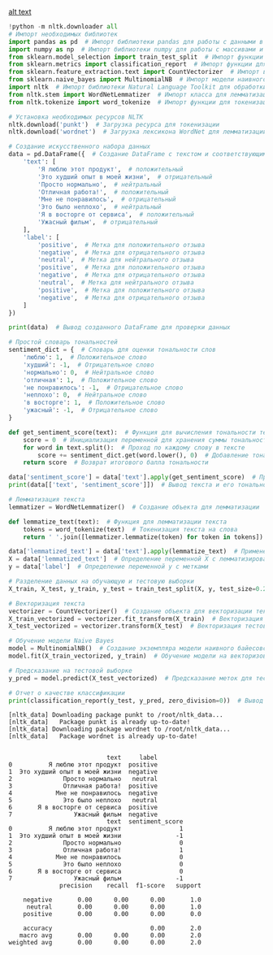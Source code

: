 [alt text](https://github.com/Dasha-nz/nz/blob/cd735fb87cb3319373dc08da1688674ddcbd5bea/%D0%9A.%D0%9B./photo_2024-12-17_01-43-11.jpg)


```python
!python -m nltk.downloader all
# Импорт необходимых библиотек
import pandas as pd  # Импорт библиотеки pandas для работы с данными в формате таблиц (DataFrame)
import numpy as np  # Импорт библиотеки numpy для работы с массивами и числовыми операциями
from sklearn.model_selection import train_test_split  # Импорт функции для разделения данных на обучающую и тестовую выборки
from sklearn.metrics import classification_report  # Импорт функции для оценки качества классификации
from sklearn.feature_extraction.text import CountVectorizer  # Импорт векторизатора для преобразования текста в числовые векторы
from sklearn.naive_bayes import MultinomialNB  # Импорт модели наивного байесовского классификатора
import nltk  # Импорт библиотеки Natural Language Toolkit для обработки естественного языка
from nltk.stem import WordNetLemmatizer  # Импорт класса для лемматизации слов
from nltk.tokenize import word_tokenize  # Импорт функции для токенизации текста

# Установка необходимых ресурсов NLTK
nltk.download('punkt')  # Загрузка ресурса для токенизации
nltk.download('wordnet')  # Загрузка лексикона WordNet для лемматизации

# Создание искусственного набора данных
data = pd.DataFrame({  # Создание DataFrame с текстом и соответствующими метками
    'text': [
        'Я люблю этот продукт',  # положительный
        'Это худший опыт в моей жизни',  # отрицательный
        'Просто нормально',  # нейтральный
        'Отличная работа!',  # положительный
        'Мне не понравилось',  # отрицательный
        'Это было неплохо',  # нейтральный
        'Я в восторге от сервиса',  # положительный
        'Ужасный фильм',  # отрицательный
    ],
    'label': [
        'positive',  # Метка для положительного отзыва
        'negative',  # Метка для отрицательного отзыва
        'neutral',  # Метка для нейтрального отзыва
        'positive',  # Метка для положительного отзыва
        'negative',  # Метка для отрицательного отзыва
        'neutral',  # Метка для нейтрального отзыва
        'positive',  # Метка для положительного отзыва
        'negative',  # Метка для отрицательного отзыва
    ]
})

print(data)  # Вывод созданного DataFrame для проверки данных

# Простой словарь тональностей
sentiment_dict = {  # Словарь для оценки тональности слов
    'люблю': 1,  # Положительное слово
    'худший': -1,  # Отрицательное слово
    'нормально': 0,  # Нейтральное слово
    'отличная': 1,  # Положительное слово
    'не понравилось': -1,  # Отрицательное слово
    'неплохо': 0,  # Нейтральное слово
    'в восторге': 1,  # Положительное слово
    'ужасный': -1,  # Отрицательное слово
}

def get_sentiment_score(text):  # Функция для вычисления тональности текста
    score = 0  # Инициализация переменной для хранения суммы тональности
    for word in text.split():  # Проход по каждому слову в тексте
        score += sentiment_dict.get(word.lower(), 0)  # Добавление тональности слова к общей сумме (по умолчанию 0)
    return score  # Возврат итогового балла тональности

data['sentiment_score'] = data['text'].apply(get_sentiment_score)  # Применение функции для расчета тональности к каждому тексту
print(data[['text', 'sentiment_score']])  # Вывод текста и его тональности

# Лемматизация текста
lemmatizer = WordNetLemmatizer()  # Создание объекта для лемматизации

def lemmatize_text(text):  # Функция для лемматизации текста
    tokens = word_tokenize(text)  # Токенизация текста на слова
    return ' '.join([lemmatizer.lemmatize(token) for token in tokens])  # Лемматизация каждого токена и объединение обратно в строку

data['lemmatized_text'] = data['text'].apply(lemmatize_text)  # Применение лемматизации к каждому тексту
X = data['lemmatized_text']  # Определение переменной X с лемматизированным текстом
y = data['label']  # Определение переменной y с метками

# Разделение данных на обучающую и тестовую выборки
X_train, X_test, y_train, y_test = train_test_split(X, y, test_size=0.2, random_state=42)  # Разделение данных на 80% для обучения и 20% для тестирования

# Векторизация текста
vectorizer = CountVectorizer()  # Создание объекта для векторизации текста
X_train_vectorized = vectorizer.fit_transform(X_train)  # Векторизация обучающей выборки
X_test_vectorized = vectorizer.transform(X_test)  # Векторизация тестовой выборки

# Обучение модели Naive Bayes
model = MultinomialNB()  # Создание экземпляра модели наивного байесовского классификатора
model.fit(X_train_vectorized, y_train)  # Обучение модели на векторизованных данных

# Предсказание на тестовой выборке
y_pred = model.predict(X_test_vectorized)  # Предсказание меток для тестовой выборки

# Отчет о качестве классификации
print(classification_report(y_test, y_pred, zero_division=0))  # Вывод отчета о качестве классификации, включая метрики точности, полноты и F1

```

    [nltk_data] Downloading package punkt to /root/nltk_data...
    [nltk_data]   Package punkt is already up-to-date!
    [nltk_data] Downloading package wordnet to /root/nltk_data...
    [nltk_data]   Package wordnet is already up-to-date!
    

                               text     label
    0          Я люблю этот продукт  positive
    1  Это худший опыт в моей жизни  negative
    2              Просто нормально   neutral
    3              Отличная работа!  positive
    4            Мне не понравилось  negative
    5              Это было неплохо   neutral
    6       Я в восторге от сервиса  positive
    7                 Ужасный фильм  negative
                               text  sentiment_score
    0          Я люблю этот продукт                1
    1  Это худший опыт в моей жизни               -1
    2              Просто нормально                0
    3              Отличная работа!                1
    4            Мне не понравилось                0
    5              Это было неплохо                0
    6       Я в восторге от сервиса                0
    7                 Ужасный фильм               -1
                  precision    recall  f1-score   support
    
        negative       0.00      0.00      0.00       1.0
         neutral       0.00      0.00      0.00       1.0
        positive       0.00      0.00      0.00       0.0
    
        accuracy                           0.00       2.0
       macro avg       0.00      0.00      0.00       2.0
    weighted avg       0.00      0.00      0.00       2.0
    
    
